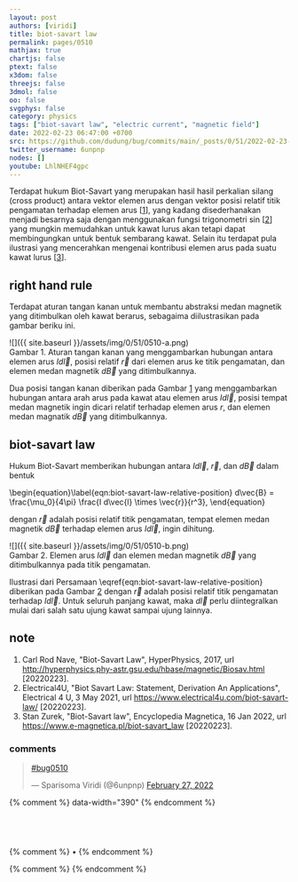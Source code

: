```yaml
---
layout: post
authors: [viridi]
title: biot-savart law
permalink: pages/0510
mathjax: true
chartjs: false
ptext: false
x3dom: false
threejs: false
3dmol: false
oo: false
svgphys: false
category: physics
tags: ["biot-savart law", "electric current", "magnetic field"]
date: 2022-02-23 06:47:00 +0700
src: https://github.com/dudung/bug/commits/main/_posts/0/51/2022-02-23-biot-savart-law.md
twitter_username: 6unpnp
nodes: []
youtube: LhlNHEF4gpc
---
```

Terdapat hukum Biot-Savart yang merupakan hasil hasil perkalian silang (cross product) antara vektor elemen arus dengan vektor posisi relatif titik pengamatan terhadap elemen arus [[1](#r01)], yang kadang disederhanakan menjadi besarnya saja dengan menggunakan fungsi trigonometri sin [[2](#r02)] yang mungkin memudahkan untuk kawat lurus akan tetapi dapat membingungkan untuk bentuk sembarang kawat. Selain itu terdapat pula ilustrasi yang mencerahkan mengenai kontribusi elemen arus pada suatu kawat lurus [[3](#r03)].


## right hand rule
Terdapat aturan tangan kanan untuk membantu abstraksi medan magnetik yang ditimbulkan oleh kawat berarus, sebagaima diilustrasikan pada gambar beriku ini.

![]({{ site.baseurl }}/assets/img/0/51/0510-a.png) \
Gambar <a name='fig1'>1</a>. Aturan tangan kanan yang menggambarkan hubungan antara elemen arus $Id\vec{l}$, posisi relatif $\vec{r}$ dari elemen arus ke titik pengamatan, dan elemen medan magnetik $d\vec{B}$ yang ditimbulkannya.

Dua posisi tangan kanan diberikan pada Gambar [1](#fig1) yang menggambarkan hubungan antara arah arus pada kawat atau elemen arus $Id\vec{l}$, posisi tempat medan magnetik ingin dicari relatif terhadap elemen arus $r$, dan elemen medan magnatik $d\vec{B}$ yang ditimbulkannya.


## biot-savart law
Hukum Biot-Savart memberikan hubungan antara $Id\vec{l}$, $\vec{r}$, dan $d\vec{B}$ dalam bentuk

\begin{equation}\label{eqn:biot-savart-law-relative-position}
d\vec{B} = \frac{\mu_0}{4\pi} \frac{I d\vec{l} \times \vec{r}}{r^3},
\end{equation}

dengan $\vec{r}$ adalah posisi relatif titik pengamatan, tempat elemen medan magnetik $d\vec{B}$ terhadap elemen arus $Id\vec{l}$, ingin dihitung.

![]({{ site.baseurl }}/assets/img/0/51/0510-b.png) \
Gambar <a name='fig2'>2</a>. Elemen arus $Id\vec{l}$ dan elemen medan magnetik $d\vec{B}$ yang ditimbulkannya pada titik pengamatan.

Ilustrasi dari Persamaan \eqref{eqn:biot-savart-law-relative-position} diberikan pada Gambar [2](#fig2) dengan $\vec{r}$ adalah posisi relatif titik pengamatan terhadap $Id\vec{l}$. Untuk seluruh panjang kawat, maka $d\vec{l}$ perlu diintegralkan mulai dari salah satu ujung kawat sampai ujung lainnya.


## note
1. <a name='r01'></a>Carl Rod Nave, "Biot-Savart Law", HyperPhysics, 2017, url <http://hyperphysics.phy-astr.gsu.edu/hbase/magnetic/Biosav.html> [20220223].
2. <a name='r02'></a>Electrical4U, "Biot Savart Law: Statement, Derivation An Applications", Electrical 4 U, 3 May 2021, url <https://www.electrical4u.com/biot-savart-law/> [20220223].
3. <a name='r03'></a>Stan Zurek, "Biot-Savart law", Encyclopedia Magnetica, 16 Jan 2022, url <https://www.e-magnetica.pl/biot-savart_law> [20220223].

### comments
<blockquote class="twitter-tweet" data-width="390"><p lang="und" dir="ltr"><a href="https://twitter.com/hashtag/bug0510?src=hash&amp;ref_src=twsrc%5Etfw">#bug0510</a></p>&mdash; Sparisoma Viridi (@6unpnp) <a href="https://twitter.com/6unpnp/status/1497907940317339652?ref_src=twsrc%5Etfw">February 27, 2022</a></blockquote> <script async src="https://platform.twitter.com/widgets.js" charset="utf-8"></script>
{% comment %} data-width="390" {% endcomment %}


## &nbsp;
{% comment %} []() &bull; []() {% endcomment %}


<ans>
</ans>


{% comment %}
{% endcomment %}

